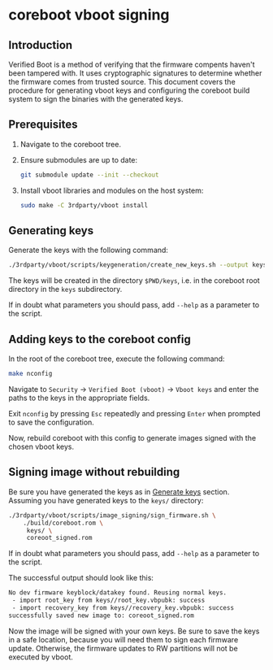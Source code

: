 # coreboot vboot signing

## Introduction

Verified Boot is a method of verifying that the firmware compents haven't been
tampered with. It uses cryptographic signatures to determine whether the
firmware comes from trusted source. This document covers the procedure for
generating vboot keys and configuring the coreboot build system to sign the
binaries with the generated keys.

## Prerequisites

1. Navigate to the coreboot tree.
2. Ensure submodules are up to date:

    ```bash
    git submodule update --init --checkout
    ```

3. Install vboot libraries and modules on the host system:

    ```bash
    sudo make -C 3rdparty/vboot install
    ```

## Generating keys

Generate the keys with the following command:

```bash
./3rdparty/vboot/scripts/keygeneration/create_new_keys.sh --output keys/
```

The keys will be created in the directory `$PWD/keys`, i.e. in the coreboot
root directory in the `keys` subdirectory.

If in doubt what parameters you should pass, add `--help` as a parameter to the
script.

## Adding keys to the coreboot config

In the root of the coreboot tree, execute the following command:

```bash
make nconfig
```

Navigate to `Security` -> `Verified Boot (vboot)` -> `Vboot keys` and enter the
paths to the keys in the appropriate fields.

Exit `nconfig` by pressing `Esc` repeatedly and pressing `Enter` when prompted
to save the configuration.

Now, rebuild coreboot with this config to generate images signed with the chosen
vboot keys.

## Signing image without rebuilding

Be sure you have generated the keys as in [Generate keys](#generating-keys)
section. Assuming you have generated keys to the `keys/` directory:

```bash
./3rdparty/vboot/scripts/image_signing/sign_firmware.sh \
	./build/coreboot.rom \
	 keys/ \
	 coreoot_signed.rom
```

If in doubt what parameters you should pass, add `--help` as a parameter to the
script.

The successful output should look like this:

```txt
No dev firmware keyblock/datakey found. Reusing normal keys.
 - import root_key from keys//root_key.vbpubk: success
 - import recovery_key from keys//recovery_key.vbpubk: success
successfully saved new image to: coreoot_signed.rom
```

Now the image will be signed with your own keys. Be sure to save the keys in a
safe location, because you will need them to sign each firmware update.
Otherwise, the firmware updates to RW partitions will not be executed by vboot.
